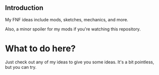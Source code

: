 ## Introduction

My FNF ideas include mods, sketches, mechanics, and more.

Also, a minor spoiler for my mods if you're watching this repository.



# What to do here?

Just check out any of my ideas to give you some ideas.
It's a bit pointless, but you can try.
